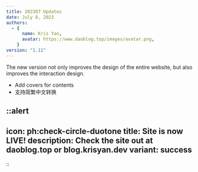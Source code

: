 ```yaml
---
title: 202307 Updates
date: July 8, 2023
authors:
  - {
      name: Kris Yan,
      avatar: https://www.daoblog.top/images/avatar.png,
    }
version: "1.11"
---
```


The new version not only improves the design of the entire website, but also improves the interaction design.  

- Add covers for contents  
- 支持简繁中文转换

::alert
---
icon: ph:check-circle-duotone
title: Site is now LIVE!
description: Check the site out at daoblog.top or blog.krisyan.dev
variant: success
---
::
